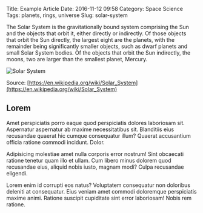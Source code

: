 Title: Example Article
Date: 2016-11-12 09:58
Category: Space Science
Tags: planets, rings, universe
Slug: solar-system

The Solar System is the gravitationally bound system comprising the Sun and the objects that orbit it, either directly or indirectly. Of those objects that orbit the Sun directly, the largest eight are the planets, with the remainder being significantly smaller objects, such as dwarf planets and small Solar System bodies. Of the objects that orbit the Sun indirectly, the moons, two are larger than the smallest planet, Mercury.

![Solar System]({filename}/images/solar-system.jpg "Solar System")

Source: [https://en.wikipedia.org/wiki/Solar_System](https://en.wikipedia.org/wiki/Solar_System)

## Lorem

Amet perspiciatis porro eaque quod perspiciatis dolores laboriosam sit. Aspernatur aspernatur ab maxime necessitatibus sit. Blanditiis eius recusandae quaerat hic cumque consequatur illum? Quaerat accusantium officia ratione commodi incidunt. Dolor.

Adipisicing molestiae amet nulla corporis error nostrum! Sint obcaecati ratione tenetur quam illo et ullam. Cum libero minus dolorem quod recusandae eius, aliquid nobis iusto, magnam modi? Culpa recusandae eligendi.

Lorem enim id corrupti eos natus? Voluptatem consequatur non doloribus deleniti at consequatur. Eius veniam amet commodi doloremque perspiciatis maxime animi. Ratione suscipit cupiditate sint error laboriosam! Nobis rem ratione.

